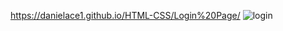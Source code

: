 https://danielace1.github.io/HTML-CSS/Login%20Page/
![login](https://user-images.githubusercontent.com/125158129/234377632-13e44ce9-ee3c-4d43-9fe8-d7ecbf3df319.png)

